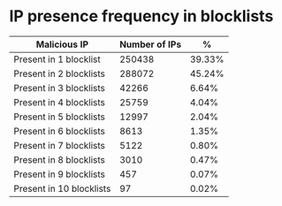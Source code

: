 # IP presence frequency in blocklists
| Malicious IP | Number of IPs | % |
|----|----|----|
| Present in 1 blocklist | 250438 | 39.33% |
| Present in 2 blocklists | 288072 | 45.24% |
| Present in 3 blocklists | 42266 | 6.64% |
| Present in 4 blocklists | 25759 | 4.04% |
| Present in 5 blocklists | 12997 | 2.04% |
| Present in 6 blocklists | 8613 | 1.35% |
| Present in 7 blocklists | 5122 | 0.80% |
| Present in 8 blocklists | 3010 | 0.47% |
| Present in 9 blocklists | 457 | 0.07% |
| Present in 10 blocklists | 97 | 0.02% |
